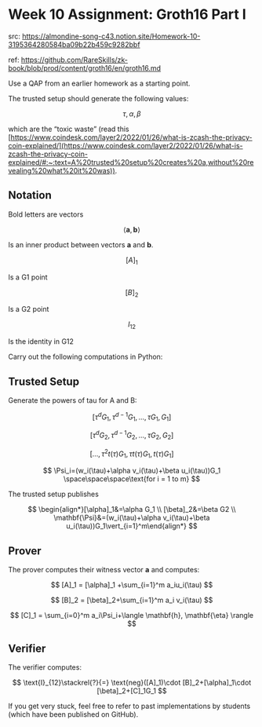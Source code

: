 # Week 10 Assignment: Groth16 Part I

src: <https://almondine-song-c43.notion.site/Homework-10-3195364280584ba09b22b459c9282bbf>

ref: <https://github.com/RareSkills/zk-book/blob/prod/content/groth16/en/groth16.md>

Use a QAP from an earlier homework as a starting point.

The trusted setup should generate the following values:

$$
\tau, \alpha, \beta
$$

which are the “toxic waste” (read this [https://www.coindesk.com/layer2/2022/01/26/what-is-zcash-the-privacy-coin-explained/](https://www.coindesk.com/layer2/2022/01/26/what-is-zcash-the-privacy-coin-explained/#:~:text=A%20trusted%20setup%20creates%20a,without%20revealing%20what%20it%20was)).

## Notation

Bold letters are vectors

$$
\langle\mathbf{a},\mathbf{b}\rangle
$$

Is an inner product between vectors **a** and **b**.

$$
[A]_1
$$

Is a G1 point

$$
[B]_2
$$

Is a G2 point

$$
I_{12}
$$

Is the identity in G12

Carry out the following computations in Python:

## Trusted Setup

Generate the powers of tau for A and B:

$$
[\tau^dG_1, \tau^{d-1}G_1,...,\tau G_1, G_1]
$$

$$
[\tau^dG_2, \tau^{d-1}G_2,...,\tau G_2, G_2]
$$

$$
[\dots,\tau^2t(\tau)G_1,\tau t(\tau)G_1,t(\tau)G_1]
$$

$$
\Psi_i=(w_i(\tau)+\alpha v_i(\tau)+\beta u_i(\tau))G_1 \space\space\space\text{for i = 1 to m}
$$

The trusted setup publishes

$$
\begin{align*}[\alpha]_1&=\alpha G_1 \\ [\beta]_2&=\beta G2 \\  \mathbf{\Psi}&=(w_i(\tau)+\alpha v_i(\tau)+\beta u_i(\tau))G_1\vert_{i=1}^m\end{align*}
$$

## Prover

The prover computes their witness vector **a** and computes:

$$
[A]_1 = [\alpha]_1 +\sum_{i=1}^m a_iu_i(\tau)
$$

$$
[B]_2 = [\beta]_2+\sum_{i=1}^m a_i v_i(\tau)
$$

$$
[C]_1 = \sum_{i=0}^m a_i\Psi_i+\langle \mathbf{h}, \mathbf{\eta} \rangle
$$

## Verifier

The verifier computes:

$$
\text{I}_{12}\stackrel{?}{=} \text{neg}([A]_1)\cdot [B]_2+[\alpha]_1\cdot [\beta]_2+[C]_1G_1
$$

If you get very stuck, feel free to refer to past implementations by students (which have been published on GitHub).
